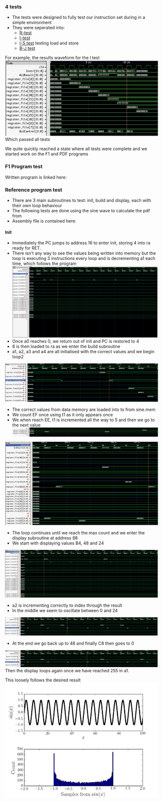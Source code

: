 ### 4 tests

- The tests were designed to fully test our instruction set during in a simple environment
- They were seperated into:
	- [R-test](/testing/Type%20R%20test/r_test.s)
	- [I-test](/testing/Type%20I%20test/i_test.s)
	- [I-S test](/testing/Type%20I-S%20test/is_test.s) testing load and store
	- [B-J test](/testing/Type%20B-J%20test/b_test.s)

For example, the results waveform for the I test
![I test](Testing_imgs/Single%20cycle/I%20test%20waveform.png)
Which passed all tests 

We quite quickly reached a state where all tests were complete and we started work on the F1 and PDF programs
  
### F1 Program test

Written program is linked here:




  

### Reference program test

- There are 3 main subroutines to test: init, build and display, each with their own loop behaviour
- The following tests are done using the sine wave to calculate the pdf from
- Assembly file is contained here: 

#### Init
-  Immediately the PC jumps to address 16 to enter init, storing 4 into ra ready for RET.
- There isn't any way to see the values being written into memory but the loop is executing 3 instructions every loop and is decrementing a1 each time, which follows the program
![Reference Init SCS.png](Testing_imgs/Single%20cycle/Reference%20Init%20SCS.png)
- Once a0 reaches 0, we return out of init and PC is restored to 4
- 8 is then loaded to ra as we enter the build subroutine
- a1, a2, a3 and a4 are all initialised with the correct values and we begin loop2

![Init build subroutine.png](Testing_imgs/Single%20cycle/Init%20build%20subroutine.png)

- The correct values from data memory are loaded into to from sine.mem
- We count EF once using t1 as it only appears once
- We when reach EE, t1 is incremented all the way to 5 and then we go to the next value
![t1 increments.png](/testing/Test%20results/Testing_imgs/Pipelined/t1%20increments.png)

![Continued build init.png](Testing_imgs/Single%20cycle/Continued%20build%20init.png)
- The loop continues until we reach the max count and we enter the display subroutine at address 88
- We start with displaying values B4, 48 and 24

![Display initial.png](Testing_imgs/Single%20cycle/Display%20initial.png)
- a2 is incrementing correctly to index through the result
- In the middle we seem to oscillate between 0 and 24

![Mid way display oscillation.png](Testing_imgs/Single%20cycle/Mid%20way%20display%20oscillation.png)
- At the end we go back up to 48 and finally C8 then goes to 0

![Display ending.png](Testing_imgs/Single%20cycle/Display%20ending.png)
Then the display loops again once we have reached 255 in a1.


This loosely follows the desired result 
![Sine PDF example.png](Testing_imgs/Single%20cycle/Sine%20PDF%20example.png)
